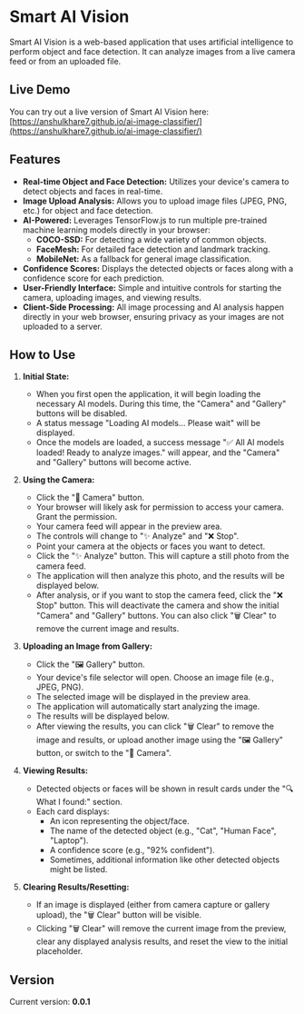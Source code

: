 # Smart AI Vision

Smart AI Vision is a web-based application that uses artificial intelligence to perform object and face detection. It can analyze images from a live camera feed or from an uploaded file.

## Live Demo

You can try out a live version of Smart AI Vision here:
[https://anshulkhare7.github.io/ai-image-classifier/](https://anshulkhare7.github.io/ai-image-classifier/)

## Features

- **Real-time Object and Face Detection:** Utilizes your device's camera to detect objects and faces in real-time.
- **Image Upload Analysis:** Allows you to upload image files (JPEG, PNG, etc.) for object and face detection.
- **AI-Powered:** Leverages TensorFlow.js to run multiple pre-trained machine learning models directly in your browser:
    - **COCO-SSD:** For detecting a wide variety of common objects.
    - **FaceMesh:** For detailed face detection and landmark tracking.
    - **MobileNet:** As a fallback for general image classification.
- **Confidence Scores:** Displays the detected objects or faces along with a confidence score for each prediction.
- **User-Friendly Interface:** Simple and intuitive controls for starting the camera, uploading images, and viewing results.
- **Client-Side Processing:** All image processing and AI analysis happen directly in your web browser, ensuring privacy as your images are not uploaded to a server.

## How to Use

1.  **Initial State:**
    *   When you first open the application, it will begin loading the necessary AI models. During this time, the "Camera" and "Gallery" buttons will be disabled.
    *   A status message "Loading AI models... Please wait" will be displayed.
    *   Once the models are loaded, a success message "✅ All AI models loaded! Ready to analyze images." will appear, and the "Camera" and "Gallery" buttons will become active.

2.  **Using the Camera:**
    *   Click the "📸 Camera" button.
    *   Your browser will likely ask for permission to access your camera. Grant the permission.
    *   Your camera feed will appear in the preview area.
    *   The controls will change to "✨ Analyze" and "❌ Stop".
    *   Point your camera at the objects or faces you want to detect.
    *   Click the "✨ Analyze" button. This will capture a still photo from the camera feed.
    *   The application will then analyze this photo, and the results will be displayed below.
    *   After analysis, or if you want to stop the camera feed, click the "❌ Stop" button. This will deactivate the camera and show the initial "Camera" and "Gallery" buttons. You can also click "🗑️ Clear" to remove the current image and results.

3.  **Uploading an Image from Gallery:**
    *   Click the "🖼️ Gallery" button.
    *   Your device's file selector will open. Choose an image file (e.g., JPEG, PNG).
    *   The selected image will be displayed in the preview area.
    *   The application will automatically start analyzing the image.
    *   The results will be displayed below.
    *   After viewing the results, you can click "🗑️ Clear" to remove the image and results, or upload another image using the "🖼️ Gallery" button, or switch to the "📸 Camera".

4.  **Viewing Results:**
    *   Detected objects or faces will be shown in result cards under the "🔍 What I found:" section.
    *   Each card displays:
        *   An icon representing the object/face.
        *   The name of the detected object (e.g., "Cat", "Human Face", "Laptop").
        *   A confidence score (e.g., "92% confident").
        *   Sometimes, additional information like other detected objects might be listed.

5.  **Clearing Results/Resetting:**
    *   If an image is displayed (either from camera capture or gallery upload), the "🗑️ Clear" button will be visible.
    *   Clicking "🗑️ Clear" will remove the current image from the preview, clear any displayed analysis results, and reset the view to the initial placeholder.

## Version

Current version: **0.0.1**
